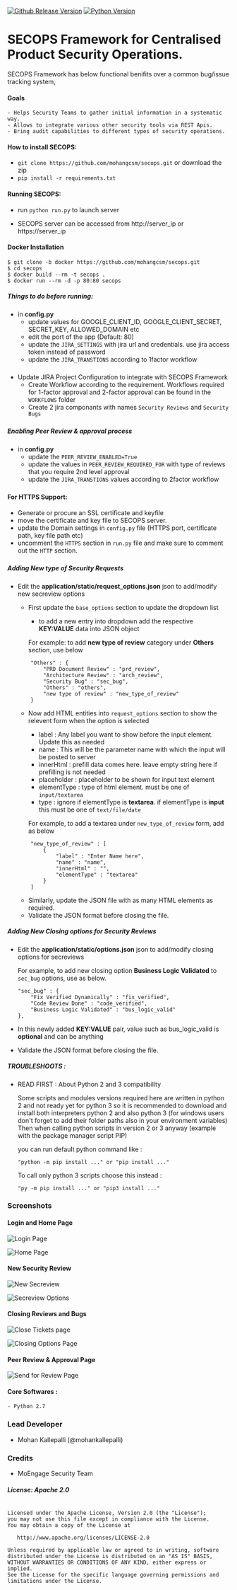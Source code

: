 [![Github Release Version](https://img.shields.io/badge/release-V1.0-blue.svg)](https://github.com/mohangcsm/secops)
[![Python Version](https://img.shields.io/badge/python-2.7-blue.svg)](https://github.com/mohangcsm/secops)

# SECOPS Framework for Centralised Product Security Operations.

SECOPS Framework has below functional benifits over a common bug/issue tracking system,

#### Goals
    - Helps Security Teams to gather initial information in a systematic way.
    - Allows to integrate various other security tools via REST Apis.
    - Bring audit capabilities to different types of security operations.

#### How to install SECOPS:

- `git clone https://github.com/mohangcsm/secops.git` or download the zip
- `pip install -r requirements.txt`

#### Running SECOPS:
- run `python run.py` to launch server

- SECOPS server can be accessed from http://server_ip or https://server_ip


#### Docker Installation
```
$ git clone -b docker https://github.com/mohangcsm/secops.git
$ cd secops
$ docker build --rm -t secops .
$ docker run --rm -d -p 80:80 secops
```

##### Things to do before running: 
- in **config.py**
    - update values for GOOGLE_CLIENT_ID, GOOGLE_CLIENT_SECRET, SECRET_KEY, ALLOWED_DOMAIN etc
    - edit the port of the app (Default: 80)
    - update the `JIRA_SETTINGS` with jira url and credentials. use jira access token instead of password
    - update the `JIRA_TRANSTIONS` according to 1factor workflow
#####
- Update JIRA Project Configuration to integrate with SECOPS Framework
    - Create Workflow according to the requirement. Workflows required for 1-factor approval and 2-factor approval can be found in the `WORKFLOWS` folder
    - Create 2 jira componants with names `Security Reviews` and `Security Bugs`
#####
##### Enabling Peer Review & approval process
- in **config.py** 
    - update the `PEER_REVIEW_ENABLED=True`
    - update the values in `PEER_REVIEW_REQUIRED_FOR` with type of reviews that you require 2nd level approval
    - update the `JIRA_TRANSTIONS` values according to 2factor workflow
#####
#### For HTTPS Support:
- Generate or procure an SSL certificate and keyfile
- move the certificate and key file to SECOPS server.
- update the Domain settings in `config.py` file (HTTPS port, certificate path, key file path etc)
- uncomment the `HTTPS` section in `run.py` file and make sure to comment out the `HTTP` section.
#####

##### Adding New type of Security Requests

- Edit the **application/static/request_options.json** json to add/modify new secreview options

    - First update the `base_options` section to update the dropdown list
        - to add a new entry into dropdown add the respective **KEY:VALUE** data into JSON object
        
        For example: to add **new type of review** category under **Others** section, use below
    ```
        "Others" : {
            "PRD Document Review" : "prd_review",
            "Architecture Review" : "arch_review",
            "Security Bug" : "sec_bug",
            "Others" : "others",
            "new type of review" : "new_type_of_review"
        }
    ```
    - Now add HTML entities into `request_options` section to show the relevent form when the option is selected
        - label : Any label you want to show before the input element. Update this as needed
        - name : This will be the parameter name with which the input will be posted to server
        - innerHtml : prefill data comes here. leave empty string here if prefilling is not needed
        - placeholder : placeholder to be shown for input text element
        - elementType : type of html element. must be one of `input/textarea`
        - type : ignore if elementType is **textarea**. if elementType is **input**  this must be one of `text/file/date`
    
        For example, to add a textarea under `new_type_of_review` form, add as below
    ```
        "new_type_of_review" : [
            {
                "label" : "Enter Name here",
                "name" : "name",
                "innerHtml" : "",
                "elementType" : "textarea"
            }
        ]
    ```
    - Similarly, update the JSON file with as many HTML elements as required. 
    - Validate the JSON format before closing the file.
    
##### Adding New Closing options for Security Reviews

- Edit the **application/static/options.json** json to add/modify closing options for secreviews

    For example, to add new closing option **Business Logic Validated** to `sec_bug` options, use as below.
    ```
    "sec_bug" : {
        "Fix Verified Dynamically" : "fix_verified",
        "Code Review Done" : "code_verified",
        "Business Logic Validated" : "bus_logic_valid"
    },
    ```
- In this newly added **KEY:VALUE** pair, value such as bus_logic_valid is **optional** and can be anything
- Validate the JSON format before closing the file.
##### TROUBLESHOOTS :

- READ FIRST : About Python 2 and 3 compatibility

    Some scripts and modules versions required here are written in python 2 and not ready yet for python 3
    so it is recommended to download and install both interpreters python 2 and also python 3 (for windows users don't forget to add their folder paths also in your environment variables)
    Then when calling python scripts in version 2 or 3 anyway (example with the package manager script PIP)
    
    you can run default python command like :
    
    `"python -m pip install ..." or "pip install ..."`
    
    To call only python 3 scripts choose  this  instead :
    
    `"py -m pip install ..." or "pip3 install ..."`

### Screenshots
#### Login and Home Page

![Login Page](https://github.com/mohangcsm/secops/raw/devdocs/screenshot/1.png)

![Home Page](https://github.com/mohangcsm/secops/raw/devdocs/screenshot/2.png)

#### New Security Review

![New Secreview](https://github.com/mohangcsm/secops/raw/devdocs/screenshot/3.png)

![Secreview Options](https://github.com/mohangcsm/secops/raw/devdocs/screenshot/4.png)

#### Closing Reviews and Bugs

![Close Tickets page](https://github.com/mohangcsm/secops/raw/devdocs/screenshot/5.png)

![Closing Options Page](https://github.com/mohangcsm/secops/raw/devdocs/screenshot/6.png)

#### Peer Review & Approval Page

![Send for Review Page](https://github.com/mohangcsm/secops/raw/devdocs/screenshot/7.png)


#### Core Softwares :
    - Python 2.7

### Lead Developer
- Mohan Kallepalli (@mohankallepalli) 

### Credits
- MoEngage Security Team

##### License: Apache 2.0
~~~~

Licensed under the Apache License, Version 2.0 (the "License");
you may not use this file except in compliance with the License.
You may obtain a copy of the License at

   http://www.apache.org/licenses/LICENSE-2.0

Unless required by applicable law or agreed to in writing, software
distributed under the License is distributed on an "AS IS" BASIS,
WITHOUT WARRANTIES OR CONDITIONS OF ANY KIND, either express or implied.
See the License for the specific language governing permissions and
limitations under the License.
~~~~